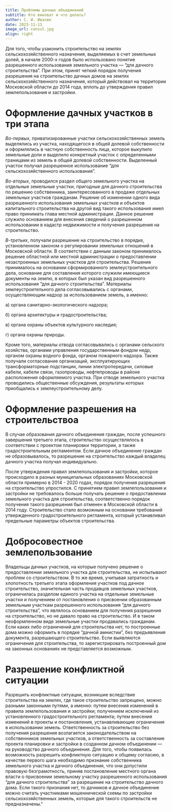 ```yaml
---
title: Проблемы дачных объединений
subtitle: Кто виноват и что делать?
author: С. И. Ивасюк
date: 2023-11-11
image_url: consul.jpg         
align: right  
---
```

Для того, чтобы узаконить строительство на землях сельскохозяйственного назначения, выделяемых в счет земельных долей, в начале 2000-х годов было использовано понятие разрешенного использования земельного участка — “для дачного строительства”. При этом, принят четкий порядок получения разрешения на строительство дачных домов на землях сельскохозяйственного назначения, который действовал на территории Московской области до 2014 года, вплоть до утверждения правил землепользования и застройки.

# Оформление дачных участков в три этапа

*Во-первых,* приватизированные участки сельскохозяйственных земель выделялись из участка, находящегося в общей долевой собственности и оформлялись в частную собственность лица, которое выкупило земельные доли и выделило конкретный участок с определенными границами из земель в общей долевой собственности. Выделенный участок получал разрешенное использование “для сельскохозяйственного использования”.

*Во-вторых*, проводился раздел общего земельного участка на отдельные земельные участки, пригодные для дачного строительства по решению собственника, заинтересованного в продаже отдельных земельных участков гражданам. Решение об изменении одного вида разрешенного использования земельных участков и объектов капитального строительства на другой вид такого использования имел право принимать глава местной администрации. Данное решение служило основанием для внесения сведений о разрешенном использовании в кадастр недвижимости и получения разрешения на строительство.

*В-третьих*, получали разрешение на строительство в порядке, установленном законом о регулировании земельных отношений в Московской области. В соответствии с данным законом принималось решение областной или местной администрации о предоставлении незастроенных земельных участков для строительства. Решение принималось на основании сформированного землеустроительного дела, основание для составления которого служили имеющиеся документы на землю, в которых был указан вид разрешенного использования “для дачного строительства”. Материалы землеустроительного дела согласовывались с органами, осуществляющим надзор за использованием земель, а именно:

а) органа санитарно-экологического надзора;

б) органа архитектуры и градостроительства;

в) органа охраны объектов культурного наследия;

г) органа охраны природы.

Кроме того, материалы отвода согласовывались с органами сельского хозяйства, органами управления государственным фондом недр, органом охраны водного фонда, органом пожарного надзора. Также получали согласование организаций, эксплуатирующих трансформаторные подстанции, линии электропередачи, силовые кабели, кабели связи, газопроводы, нефтепроводы в районе расположения оформляемого участка. При отводе земельного участка проводились общественные обсуждения, результаты которых приобщались к землеустроительному делу.

# Оформление разрешения на строительствоа

В случае образования дачного объединения граждан, после успешного завершения третьего этапа, строительство осуществлялось в соответствии с проектом планировки территории, а также градостроительным регламентом. Если дачное объединение граждан не образовывалось, то разрешение на строительство каждый владелец дачного участка получал индивидуально.

После утверждения правил землепользования и застройки, которое происходило в разных муниципальных образованиях Московской области примерно в 2014 - 2020 годах, порядок получения разрешения на строительство упростился. С принятием правил землепользования и застройки не требовалось больше получать решение о предоставлении земельного участка для строительства, соответственно порядок получения такого разрешения был отменен в Московской области в 2014 году. Строительство стало возможным на основании требований утвержденного градостроительного регламента, который устанавливал предельные параметры объектов строительства.

# Добросовестное землепользование

Владельцы дачных участков, на которые получено решение о предоставлении земельного участка для строительства, не испытывают проблем со строительством. В то же время, учитывая затратность и хлопотность третьего этапа оформления участков под дачное строительство, значительная часть продавцов земельных участков, ограничилась разделом единого участка на отдельные земельные участки и получением от постановления о присвоении образованным земельным участкам разрешенного использования “для дачного строительства”, что являлось основанием для получения разрешения на строительство, но не давало право на строительство. И в таком неоформленном виде земельные участки продавались гражданам. Если каких либо ограничений для строительства нет, то построенные дома можно оформить в порядке “дачной амнистии”, без предъявления документа, разрешающего строительство. Если выявляются ограничения для строительства, то зарегистрировать построенный дом на законных основаниях не представляется возможным.

# Разрешение конфликтной ситуации

Разрешить конфликтные ситуации, возникшие вследствие строительства на землях, где такое строительство запрещено, можно разными законными путями, а именно: путем внесения изменений в правила землепользования и застройки; получением исключений из установленного градостроительного регламента; путем внесения изменений в проекты и постановления, устанавливающие ограничения в использовании земель. Ответственность за строительство без получения разрешения возлагается законодательством на собственников земельных участков, а ответственность за составление проекта планировки и застройки в созданном дачном объединении — на руководство дачного объединения. Для того, чтобы появилась возможность разрешить конфликтную ситуацию к общему согласию, в качестве первого шага необходимо признание собственника земельного участка и дачного объединения, что они допустили правовую безграмотность, приняв постановление местного органа власти о присвоении земельному участку разрешенного использования “для дачного строительства” за разрешение на строительство дачного дома. Если такого признания нет, то дачников и дачное объединение можно считать участниками мошеннической схемы по застройки сельскохозяйственных земель, которые для такого строительств не предназначены."
